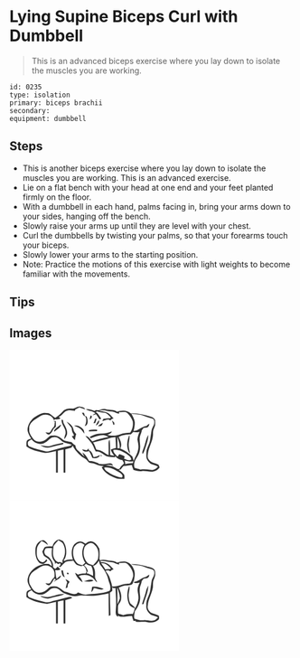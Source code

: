 # Lying Supine Biceps Curl with Dumbbell
> This is an advanced biceps exercise where you lay down to isolate the muscles you are working.

``` 
id: 0235 
type: isolation 
primary: biceps brachii 
secondary:  
equipment: dumbbell 
``` 

## Steps

 - This is another biceps exercise where you lay down to isolate the muscles you are working. This is an advanced exercise.
 - Lie on a flat bench with your head at one end and your feet planted firmly on the floor.
 - With a dumbbell in each hand, palms facing in, bring your arms down to your sides, hanging off the bench.
 - Slowly raise your arms up until they are level with your chest.
 - Curl the dumbbells by twisting your palms, so that your forearms touch your biceps.
 - Slowly lower your arms to the starting position.
 - Note: Practice the motions of this exercise with light weights to become familiar with the movements.

## Tips


## Images

<svg width="300" height="200pt" viewBox="0 0 225 200" xmlns="http://www.w3.org/2000/svg"><g fill="#FFF"><path d="M0 0h225v200H0V0m84.06 78.19c-4.61-.39-9.88-.1-13.2 3.56-3.01 3.29-6.36 6.22-10.1 8.65-3.1-1.82-5.52-4.64-8.75-6.25-3.29-.33-6.83-.83-9.95.6-3.43 1.49-6.66 3.4-9.78 5.44-4.62 3.97-8.08 9.69-8.38 15.88.33 4.41 2.81 8.23 5.01 11.93-2.24.63-5.1 1.06-6.11 3.53-.54 2.16-.32 4.43-.28 6.64 6.52 4.78 14.6 6.78 22.42 8.25 5.69 1.39 11.22-.97 16.76-1.92.2 9.56.01 19.13.1 28.7.6-.01 1.79-.02 2.39-.03.03-9.69 0-19.38.02-29.07 2.5-.64 5.01-1.2 7.55-1.67.07 10.26-.01 20.51.05 30.76h2.38c.05-10.35 0-20.69.03-31.04 2.62-.86 5.24-1.72 7.94-2.3.62-.88 1.25-1.74 1.91-2.59 2.51 5.97 7.39 10.28 11.96 14.66 2.96 1.71 6.2 3.13 8.05 6.2 2.09 3.2 6.37 1.85 9.4 3.42 3.65 1.75 7.57 2.79 11.64 2.73l-2.65 1.69c3.28 7.44 11.16 11.37 18.33 14.23 3.69 1.78 7.89 1.1 11.84 1.1 0-1.84.38-3.8-.41-5.53-1.96-2.61-4.74-4.44-7.2-6.53.69-.12 2.07-.37 2.76-.49 1.16-1.5 2.39-2.95 3.66-4.36 3.7-.14 7.3-1.17 10.99-1.41.63 2.27 1.34 4.52 2.25 6.69 3.64 1.1 7.45 1.85 11.26 1.39 5.47-.68 10.95 1.94 16.36.18 2.98-.63 5.41-2.58 7.06-5.09-.47-1.15-.94-2.29-1.4-3.44-4.26-2.41-10.2-2.3-12.92-6.94-2.59-3.2-1.18-7.36-.68-10.99 2.1-8.25 6.97-16.03 6.24-24.8-.21-3.36 1.79-6.22 2.66-9.33.34-2.34.33-4.74.07-7.09-.81-3.3-4.37-4.56-7.3-5.32-8.13-1.87-16.35-4.38-24.79-3.65-5.03-4.54-12.24-4.35-18.3-2.28-4.56-3.4-10.38-1.86-15.49-3.49-2.98-.86-5.98.28-8.66 1.53-1.42-.06-2.84-.15-4.26-.24-.52.37-1.04.75-1.56 1.12-3.6-1.67-7.54-2.73-11.53-2.51 3.64 3.1 9.18 2.02 12.61 5.67-1.27.77-2.54 1.52-3.79 2.3 1.62.02 3.13-.54 4.59-1.18 1.64 2.07 3.2 4.23 4.47 6.56l1.28.4c.24-.38.72-1.14.95-1.52-2.25-2.79-3.66-6.59-7.03-8.21.59-.34 1.19-.67 1.8-1 3.48 1.17 7.11 1.59 10.74 1.97 3.12 1.31 5.34 4 7.62 6.38-.59.38-1.19.74-1.79 1.1-2.73-.77-5.48.26-8.21.53-.37.76-1.11 2.29-1.49 3.06 3.6-.59 7.52-3.81 10.8-.8.88-1.61 2.49-2.38 4.23-2.8-2.35-2.43-4.44-5.17-7.24-7.11-3.53-2.29-7.91-2.2-11.89-3.13 5.7-2.04 11.24.95 16.94 1.04 3.4.28 6.2 2.74 9.68 2.84l-.32-2.04c3.76.45 8.31-1.73 11.34 1.39 2.97 3.11 5.69 6.66 6.97 10.83.78 5.31-.41 10.8-3.58 15.16-4.47.19-8.99.48-13.2 2.16-5.46 2.14-11.56 2.34-17.15.61 2.52-.85 5.19-1.83 6.25-4.55-4.47 1.76-9.2 2.86-14.03 2.79-5.56-.16-10.93 1.97-15.62 4.8.56.46 1.13.92 1.7 1.37 5.23-2.19 10.75-4.08 16.48-4.15 2.56.15 4.81 1.64 7.19 2.44-7.33 1.53-14.82 2.9-21.64 6.13-2.97-2.57-4.83-6.97-9.23-7.28 3.58 4.44 8.11 8.31 10.41 13.67.92 2.36 1.91 4.7 3.24 6.88 5.61-.7 9.59 3.68 14.06 6.18 3.8 1.29 7.89 1.07 11.84 1.41.01-.43.02-1.29.03-1.72.35.51 1.04 1.54 1.39 2.05 2.43 1.77 4.96 3.53 8.09 3.57.74 1.47 1.93 2.82 2.04 4.52-1.9 2.38-4.76 4.01-5.85 6.99-.91.1-1.83.19-2.74.27-2.21-1.29-4.43-2.55-6.75-3.63-2.99-.54-5.99-.96-8.99-1.41 3.26-.61 6.58-.62 9.73.54-.68-3.66-4.43-3.39-7.19-2.69-3.86 1.02-7.87.76-11.81.49l.07-.79c-4.12-1.6-8.29-3.17-12.77-3.15-2.17-4.35-4.72-8.77-8.95-11.42.84 1.97 1.86 3.87 2.86 5.76-3.18-2.72-5.92-5.9-9.1-8.63-2.06-1.6-2.55-4.24-3.08-6.64-1.89-.91-3.48-2.27-4.71-3.96-4.39-1.33-9.59-.87-13.02-4.41-3.35-3.16-7.9-5.22-12.58-4.43-4.18-.51-6.19 3.74-9.33 5.6-4.56 3.31-11.68 3.87-15.68-.6-2.99-4.07-6.67-8.47-5.82-13.89-.69-8.62 8.23-12.59 14.22-16.64 6.03-4.36 16.23-2.35 18.61 5.18.44-.47.88-.93 1.33-1.4 2.48.41 5.07.45 7.24-1.03-.59-.51-1.78-1.51-2.38-2.01 5-1.86 7.11-8.1 12.64-8.76 3.02-.58 6.03.35 9.01.71.11-.44.34-1.32.45-1.76 1.85-.9 3.62-1.99 5.52-2.79 2.61.67 5.08 1.76 7.64 2.56-1-2.76-4.07-2.95-6.51-3.49-3.64-.92-6.58 2.2-9.98 2.59m12.1 5.43c.73 1.2 1.47 2.38 2.23 3.55 1.07.82 2.93 1.22 2.99 2.88 1.25 3.85.22 7.78-1.33 11.37 5.43-1.71 3.85-8.56 2.49-12.67l-2.38-.97c-.42-1.37-.84-2.74-1.29-4.09-.9-.02-1.81-.04-2.71-.07m11.36 3.68c-.37 1.79-.72 3.59-1.11 5.38.82-.71 1.66-1.41 2.52-2.08l.44-2.78-1.85-.52m6.41 4.15c-.78 2.08-1.6 4.14-2.43 6.2.82-.19 1.64-.37 2.47-.54.58-1.88 1.18-3.76 1.76-5.64-.45 0-1.35-.01-1.8-.02m-44.75 1.42c-.7 6.72 6.09 11.36 5.33 18.08-.71 2.55-1.79 5.04-1.84 7.73 1.84-1.86 3.21-4.16 3.82-6.71.71-5.26-2.13-9.93-4.47-14.37-.97-1.44-.17-5.69-2.84-4.73m45.54 7.71c2.7-1.45 5.03-3.95 4.24-7.28-2.02 2.02-3.2 4.66-4.24 7.28m21.29-6.74c.71 1.98 1.45 3.94 2.03 5.96.3-.11.91-.34 1.22-.45-.01-.82-.03-1.64-.04-2.46a310.84 310.84 0 0 0-3.21-3.05m-77.84 1.17l2.26.5c-.84 2.46.04 5.84-2.28 7.6-2.34 1.86-2.71 5.3-5.25 6.9-1.71.07-3.41-.16-5.11-.29 1.44 1.44 3.14 3.5 5.43 2.57 2.65-1.73 3.94-4.75 5.32-7.46 1.07-.89 2.23-1.71 3.09-2.83-.01-2.48-.18-4.95-.21-7.43-1.09.15-2.17.29-3.25.44m17.58.38c2.27 2.8 4.59 5.57 6.78 8.44.31 2.12.38 4.36 1.41 6.3.48 1.4 2.17 2.62 1.19 4.24-.57.09-1.72.26-2.3.35.76 1.18 1.51 2.38 2.25 3.58.67.49 1.34.98 2.02 1.47 0-2.67.66-5.24 1.52-7.74-1.38-1.92-3.46-3.48-3.58-6.06-.88-4.95-4.98-8.48-9.29-10.58m41.68 6.06c1.49-.12 3.01-.07 4.47-.42 1.2-1.07 1.58-2.71 2.24-4.12-2.5 1.07-4.75 2.66-6.71 4.54m-57.4 4.63c-.82.73-.97 1.59-.43 2.59 3.3-2.7 8-4.93 9.02-9.42-3.15 1.88-6.11 4.12-8.59 6.83m25.67-5.16c2.64 1.07 5.47 1.83 7.8 3.54 2.51 1.79 3.93 4.61 5.92 6.89-.15-2.09-.31-4.38-1.73-6.05-3.1-3.12-7.44-6.11-11.99-4.38m19.82 5.85l-.08 1.62c3.57-.17 7.13-.3 10.7-.31.12-.44.37-1.31.49-1.74-3.7-.66-7.46-.37-11.11.43m-9.1 25.33c1.87 3.4 6.03 3.83 9.29 2.3 1.72 2.93 3.21 5.99 4.38 9.19 3.55.7 7.55.56 9.74-2.8.07-.3.23-.88.31-1.18-2.63 1.41-5.41 2.58-8.41 2.88-1.36-3.47-2.3-7.87-6.33-9.19l-.28-2.28c-.93.82-1.86 1.64-2.78 2.47-1.92-.66-3.91-1.13-5.92-1.39m24.64 8.06c.1.33.3 1 .4 1.34l.81-.39.06-.95-.74-.5-.53.5z"/><path d="M161.84 84.89c5.4.81 11.05.41 16.16 2.61 3.75 1.52 7.6 2.7 11.45 3.89 2.96.66 3.22 4.2 2.82 6.66-.88 2.73-2.55 5.15-3.37 7.89-.94 4.68-1.38 9.43-2.19 14.12-.94 5.83-4.98 10.82-4.92 16.86.01 2.87-.53 5.95.85 8.6 1.13 2.26 2.88 4.19 4.8 5.81 3.16 1.46 6.69 2.03 9.8 3.67-2.44 3.04-6.12 5.01-10.1 4.47-4.41-.85-8.88-.9-13.33-.53-2.46-.98-5.11-1.34-7.61-2.2-1.64-4.3-.04-9.36 2.49-13.06 2.45-3.47 4.19-7.47 4.65-11.72.91-4.66-.73-9.3-.45-13.98-.01-3.87 2.38-7.19 2.77-11 .83-1.09 1.62-2.22 2.58-3.2 1.92-.7 4.43.07 5.88-1.65 1.3-.98 1.27-2.68 1.52-4.13-1.36 1-2.63 2.1-3.88 3.23-6.32.48-10.5 6.56-16.97 6.52 1.08-3.78 1.8-7.72 1.6-11.67-.35-4.12-2.63-7.65-4.55-11.19M178 130.91c-.65 2.41-2.45 5.04-1.05 7.5 2.08-3.08 2.94-6.75 4.16-10.22 1.52-4.92 3.38-9.9 3.18-15.14-3.32 5.48-3.81 12.03-6.29 17.86z"/><path d="M164.28 109.21c2.81.52 5.67.44 8.44-.3-1.53 3.17-2.4 6.6-2.9 10.07.99 4.62 2.17 9.46.89 14.15-.93 5.15-4.12 9.45-5.69 14.37-.62-1.89-1.24-3.77-1.81-5.67-4.55-4.7-10.09-8.15-16.07-10.74 2.92-5.11.24-10.72-2.14-15.41 4.97-2.76 10.62-3.21 16.19-3.35l3.09-3.12m-4.2 28.78c-.58-4.94-2.4-9.85-1.56-14.87.62-3.3 1.31-6.69.62-10.04-3.19 7.72-4.62 17.93.94 24.91zM47.89 122.86c3.95-1.93 6.25-6.77 11.06-6.78 4.09-.8 7.33 2.36 10.19 4.77 3.76 3.36 9.1 3.11 13.49 5.17-.62.52-1.23 1.04-1.85 1.56-9.82 1.75-19.35 4.87-29.02 7.29-1.55.49-3.13.08-4.65-.28-6.71-1.82-13.57-3.18-19.99-5.92-2.7-.86-3.19-4.28-2.41-6.65 1.25-1.42 3.05-2.15 4.63-3.14 4.02 5.57 12.72 8.3 18.55 3.98m7.06 4.57c-4.71 1.53-9.56 0-14.23-.89 4.04 2.89 9.53 4.53 14.32 2.6 5.45-1.4 10.96-2.62 16.45-3.9-.02-.41-.07-1.24-.09-1.66-5.55.98-11.06 2.21-16.45 3.85zM111.02 122.96c8-2.4 16.4-3.49 24.22-6.42 1.82-.21 3.65-.41 5.47-.64.27 4.79.61 9.58.74 14.37-2.41.57-4.79 1.28-7.04 2.33 1.1 2.95 2.65 5.71 4.74 8.07-1.81-.31-3.62-.61-5.43-.94-.27-6.83.17-13.72-.79-20.51-1 1.4-1.44 3.06-1.34 4.76-.02 5.33.2 10.66.01 15.99-3.81-1.54-6.64-4.78-10.58-6.05-1.84-.7-3.8-.95-5.69-1.47-1.29-3.23-2.22-6.64-4.31-9.49zM143.12 115.47c2.01 4.86 3.41 9.92 3.42 15.23l-3.16-.03c-.09-5.07-.09-10.14-.26-15.2z"/><path d="M137.88 133.03c6.4-1.18 12.52 2.01 17.75 5.32 2.5 1.93 5.89 3.85 6.11 7.36-2.94 2.32-6.69-.07-9.7-1.11.25-.71.76-2.12 1.02-2.83-2.16-1.58-4.7-2.44-7.23-3.21a46.27 46.27 0 0 1-2.39 3.35c-2.18-2.73-5.69-4.96-5.56-8.88zM153.09 146.95c3.72 1.2 7.63 1.53 11.52 1.22-.23.62-.68 1.85-.91 2.47-3.35-.33-6.64.42-9.86 1.23-.24-1.64-.48-3.29-.75-4.92zM125.79 156.34c7.68-1.3 14.66 3.06 20.91 6.89 1.87 1.4 5.32 4.48 2.26 6.44-5.35-.51-10.54-2.83-15.25-5.39-2.86-2.37-7.25-3.83-7.92-7.94z"/></g><g fill="#333"><path d="M84.06 78.19c3.4-.39 6.34-3.51 9.98-2.59 2.44.54 5.51.73 6.51 3.49-2.56-.8-5.03-1.89-7.64-2.56-1.9.8-3.67 1.89-5.52 2.79-.11.44-.34 1.32-.45 1.76-2.98-.36-5.99-1.29-9.01-.71-5.53.66-7.64 6.9-12.64 8.76.6.5 1.79 1.5 2.38 2.01-2.17 1.48-4.76 1.44-7.24 1.03-.45.47-.89.93-1.33 1.4-2.38-7.53-12.58-9.54-18.61-5.18-5.99 4.05-14.91 8.02-14.22 16.64-.85 5.42 2.83 9.82 5.82 13.89 4 4.47 11.12 3.91 15.68.6 3.14-1.86 5.15-6.11 9.33-5.6 4.68-.79 9.23 1.27 12.58 4.43 3.43 3.54 8.63 3.08 13.02 4.41 1.23 1.69 2.82 3.05 4.71 3.96.53 2.4 1.02 5.04 3.08 6.64 3.18 2.73 5.92 5.91 9.1 8.63-1-1.89-2.02-3.79-2.86-5.76 4.23 2.65 6.78 7.07 8.95 11.42 4.48-.02 8.65 1.55 12.77 3.15l-.07.79c3.94.27 7.95.53 11.81-.49 2.76-.7 6.51-.97 7.19 2.69-3.15-1.16-6.47-1.15-9.73-.54 3 .45 6 .87 8.99 1.41 2.32 1.08 4.54 2.34 6.75 3.63.91-.08 1.83-.17 2.74-.27 1.09-2.98 3.95-4.61 5.85-6.99-.11-1.7-1.3-3.05-2.04-4.52-3.13-.04-5.66-1.8-8.09-3.57-.35-.51-1.04-1.54-1.39-2.05-.01.43-.02 1.29-.03 1.72-3.95-.34-8.04-.12-11.84-1.41-4.47-2.5-8.45-6.88-14.06-6.18-1.33-2.18-2.32-4.52-3.24-6.88-2.3-5.36-6.83-9.23-10.41-13.67 4.4.31 6.26 4.71 9.23 7.28 6.82-3.23 14.31-4.6 21.64-6.13-2.38-.8-4.63-2.29-7.19-2.44-5.73.07-11.25 1.96-16.48 4.15-.57-.45-1.14-.91-1.7-1.37 4.69-2.83 10.06-4.96 15.62-4.8 4.83.07 9.56-1.03 14.03-2.79-1.06 2.72-3.73 3.7-6.25 4.55 5.59 1.73 11.69 1.53 17.15-.61 4.21-1.68 8.73-1.97 13.2-2.16 3.17-4.36 4.36-9.85 3.58-15.16-1.28-4.17-4-7.72-6.97-10.83-3.03-3.12-7.58-.94-11.34-1.39l.32 2.04c-3.48-.1-6.28-2.56-9.68-2.84-5.7-.09-11.24-3.08-16.94-1.04 3.98.93 8.36.84 11.89 3.13 2.8 1.94 4.89 4.68 7.24 7.11-1.74.42-3.35 1.19-4.23 2.8-3.28-3.01-7.2.21-10.8.8.38-.77 1.12-2.3 1.49-3.06 2.73-.27 5.48-1.3 8.21-.53.6-.36 1.2-.72 1.79-1.1-2.28-2.38-4.5-5.07-7.62-6.38-3.63-.38-7.26-.8-10.74-1.97-.61.33-1.21.66-1.8 1 3.37 1.62 4.78 5.42 7.03 8.21-.23.38-.71 1.14-.95 1.52l-1.28-.4c-1.27-2.33-2.83-4.49-4.47-6.56-1.46.64-2.97 1.2-4.59 1.18 1.25-.78 2.52-1.53 3.79-2.3-3.43-3.65-8.97-2.57-12.61-5.67 3.99-.22 7.93.84 11.53 2.51.52-.37 1.04-.75 1.56-1.12 1.42.09 2.84.18 4.26.24 2.68-1.25 5.68-2.39 8.66-1.53 5.11 1.63 10.93.09 15.49 3.49 6.06-2.07 13.27-2.26 18.3 2.28 8.44-.73 16.66 1.78 24.79 3.65 2.93.76 6.49 2.02 7.3 5.32.26 2.35.27 4.75-.07 7.09-.87 3.11-2.87 5.97-2.66 9.33.73 8.77-4.14 16.55-6.24 24.8-.5 3.63-1.91 7.79.68 10.99 2.72 4.64 8.66 4.53 12.92 6.94.46 1.15.93 2.29 1.4 3.44-1.65 2.51-4.08 4.46-7.06 5.09-5.41 1.76-10.89-.86-16.36-.18-3.81.46-7.62-.29-11.26-1.39-.91-2.17-1.62-4.42-2.25-6.69-3.69.24-7.29 1.27-10.99 1.41-1.27 1.41-2.5 2.86-3.66 4.36-.69.12-2.07.37-2.76.49 2.46 2.09 5.24 3.92 7.2 6.53.79 1.73.41 3.69.41 5.53-3.95 0-8.15.68-11.84-1.1-7.17-2.86-15.05-6.79-18.33-14.23l2.65-1.69c-4.07.06-7.99-.98-11.64-2.73-3.03-1.57-7.31-.22-9.4-3.42-1.85-3.07-5.09-4.49-8.05-6.2-4.57-4.38-9.45-8.69-11.96-14.66-.66.85-1.29 1.71-1.91 2.59-2.7.58-5.32 1.44-7.94 2.3-.03 10.35.02 20.69-.03 31.04h-2.38c-.06-10.25.02-20.5-.05-30.76-2.54.47-5.05 1.03-7.55 1.67-.02 9.69.01 19.38-.02 29.07-.6.01-1.79.02-2.39.03-.09-9.57.1-19.14-.1-28.7-5.54.95-11.07 3.31-16.76 1.92-7.82-1.47-15.9-3.47-22.42-8.25-.04-2.21-.26-4.48.28-6.64 1.01-2.47 3.87-2.9 6.11-3.53-2.2-3.7-4.68-7.52-5.01-11.93.3-6.19 3.76-11.91 8.38-15.88 3.12-2.04 6.35-3.95 9.78-5.44 3.12-1.43 6.66-.93 9.95-.6 3.23 1.61 5.65 4.43 8.75 6.25 3.74-2.43 7.09-5.36 10.1-8.65 3.32-3.66 8.59-3.95 13.2-3.56m77.78 6.7c1.92 3.54 4.2 7.07 4.55 11.19.2 3.95-.52 7.89-1.6 11.67 6.47.04 10.65-6.04 16.97-6.52 1.25-1.13 2.52-2.23 3.88-3.23-.25 1.45-.22 3.15-1.52 4.13-1.45 1.72-3.96.95-5.88 1.65-.96.98-1.75 2.11-2.58 3.2-.39 3.81-2.78 7.13-2.77 11-.28 4.68 1.36 9.32.45 13.98-.46 4.25-2.2 8.25-4.65 11.72-2.53 3.7-4.13 8.76-2.49 13.06 2.5.86 5.15 1.22 7.61 2.2 4.45-.37 8.92-.32 13.33.53 3.98.54 7.66-1.43 10.1-4.47-3.11-1.64-6.64-2.21-9.8-3.67-1.92-1.62-3.67-3.55-4.8-5.81-1.38-2.65-.84-5.73-.85-8.6-.06-6.04 3.98-11.03 4.92-16.86.81-4.69 1.25-9.44 2.19-14.12.82-2.74 2.49-5.16 3.37-7.89.4-2.46.14-6-2.82-6.66-3.85-1.19-7.7-2.37-11.45-3.89-5.11-2.2-10.76-1.8-16.16-2.61m2.44 24.32l-3.09 3.12c-5.57.14-11.22.59-16.19 3.35 2.38 4.69 5.06 10.3 2.14 15.41 5.98 2.59 11.52 6.04 16.07 10.74.57 1.9 1.19 3.78 1.81 5.67 1.57-4.92 4.76-9.22 5.69-14.37 1.28-4.69.1-9.53-.89-14.15.5-3.47 1.37-6.9 2.9-10.07-2.77.74-5.63.82-8.44.3M47.89 122.86c-5.83 4.32-14.53 1.59-18.55-3.98-1.58.99-3.38 1.72-4.63 3.14-.78 2.37-.29 5.79 2.41 6.65 6.42 2.74 13.28 4.1 19.99 5.92 1.52.36 3.1.77 4.65.28 9.67-2.42 19.2-5.54 29.02-7.29.62-.52 1.23-1.04 1.85-1.56-4.39-2.06-9.73-1.81-13.49-5.17-2.86-2.41-6.1-5.57-10.19-4.77-4.81.01-7.11 4.85-11.06 6.78m63.13.1c2.09 2.85 3.02 6.26 4.31 9.49 1.89.52 3.85.77 5.69 1.47 3.94 1.27 6.77 4.51 10.58 6.05.19-5.33-.03-10.66-.01-15.99-.1-1.7.34-3.36 1.34-4.76.96 6.79.52 13.68.79 20.51 1.81.33 3.62.63 5.43.94-2.09-2.36-3.64-5.12-4.74-8.07 2.25-1.05 4.63-1.76 7.04-2.33-.13-4.79-.47-9.58-.74-14.37-1.82.23-3.65.43-5.47.64-7.82 2.93-16.22 4.02-24.22 6.42m32.1-7.49c.17 5.06.17 10.13.26 15.2l3.16.03c-.01-5.31-1.41-10.37-3.42-15.23m-5.24 17.56c-.13 3.92 3.38 6.15 5.56 8.88.84-1.08 1.65-2.2 2.39-3.35 2.53.77 5.07 1.63 7.23 3.21-.26.71-.77 2.12-1.02 2.83 3.01 1.04 6.76 3.43 9.7 1.11-.22-3.51-3.61-5.43-6.11-7.36-5.23-3.31-11.35-6.5-17.75-5.32m15.21 13.92c.27 1.63.51 3.28.75 4.92 3.22-.81 6.51-1.56 9.86-1.23.23-.62.68-1.85.91-2.47-3.89.31-7.8-.02-11.52-1.22m-27.3 9.39c.67 4.11 5.06 5.57 7.92 7.94 4.71 2.56 9.9 4.88 15.25 5.39 3.06-1.96-.39-5.04-2.26-6.44-6.25-3.83-13.23-8.19-20.91-6.89z"/><path d="M96.16 83.62c.9.03 1.81.05 2.71.07.45 1.35.87 2.72 1.29 4.09l2.38.97c1.36 4.11 2.94 10.96-2.49 12.67 1.55-3.59 2.58-7.52 1.33-11.37-.06-1.66-1.92-2.06-2.99-2.88-.76-1.17-1.5-2.35-2.23-3.55zM107.52 87.3l1.85.52-.44 2.78c-.86.67-1.7 1.37-2.52 2.08.39-1.79.74-3.59 1.11-5.38zM113.93 91.45c.45.01 1.35.02 1.8.02-.58 1.88-1.18 3.76-1.76 5.64-.83.17-1.65.35-2.47.54.83-2.06 1.65-4.12 2.43-6.2zM69.18 92.87c2.67-.96 1.87 3.29 2.84 4.73 2.34 4.44 5.18 9.11 4.47 14.37-.61 2.55-1.98 4.85-3.82 6.71.05-2.69 1.13-5.18 1.84-7.73.76-6.72-6.03-11.36-5.33-18.08zM114.72 100.58c1.04-2.62 2.22-5.26 4.24-7.28.79 3.33-1.54 5.83-4.24 7.28zM136.01 93.84c1.08 1.01 2.15 2.03 3.21 3.05.01.82.03 1.64.04 2.46-.31.11-.92.34-1.22.45-.58-2.02-1.32-3.98-2.03-5.96zM58.17 95.01c1.08-.15 2.16-.29 3.25-.44.03 2.48.2 4.95.21 7.43-.86 1.12-2.02 1.94-3.09 2.83-1.38 2.71-2.67 5.73-5.32 7.46-2.29.93-3.99-1.13-5.43-2.57 1.7.13 3.4.36 5.11.29 2.54-1.6 2.91-5.04 5.25-6.9 2.32-1.76 1.44-5.14 2.28-7.6l-2.26-.5zM75.75 95.39c4.31 2.1 8.41 5.63 9.29 10.58.12 2.58 2.2 4.14 3.58 6.06-.86 2.5-1.52 5.07-1.52 7.74-.68-.49-1.35-.98-2.02-1.47-.74-1.2-1.49-2.4-2.25-3.58.58-.09 1.73-.26 2.3-.35.98-1.62-.71-2.84-1.19-4.24-1.03-1.94-1.1-4.18-1.41-6.3-2.19-2.87-4.51-5.64-6.78-8.44zM117.43 101.45c1.96-1.88 4.21-3.47 6.71-4.54-.66 1.41-1.04 3.05-2.24 4.12-1.46.35-2.98.3-4.47.42zM60.03 106.08c2.48-2.71 5.44-4.95 8.59-6.83-1.02 4.49-5.72 6.72-9.02 9.42-.54-1-.39-1.86.43-2.59zM85.7 100.92c4.55-1.73 8.89 1.26 11.99 4.38 1.42 1.67 1.58 3.96 1.73 6.05-1.99-2.28-3.41-5.1-5.92-6.89-2.33-1.71-5.16-2.47-7.8-3.54zM105.52 106.77c3.65-.8 7.41-1.09 11.11-.43-.12.43-.37 1.3-.49 1.74-3.57.01-7.13.14-10.7.31l.08-1.62zM178 130.91c2.48-5.83 2.97-12.38 6.29-17.86.2 5.24-1.66 10.22-3.18 15.14-1.22 3.47-2.08 7.14-4.16 10.22-1.4-2.46.4-5.09 1.05-7.5zM160.08 137.99c-5.56-6.98-4.13-17.19-.94-24.91.69 3.35 0 6.74-.62 10.04-.84 5.02.98 9.93 1.56 14.87zM54.95 127.43c5.39-1.64 10.9-2.87 16.45-3.85.02.42.07 1.25.09 1.66-5.49 1.28-11 2.5-16.45 3.9-4.79 1.93-10.28.29-14.32-2.6 4.67.89 9.52 2.42 14.23.89zM96.42 132.1c2.01.26 4 .73 5.92 1.39.92-.83 1.85-1.65 2.78-2.47l.28 2.28c4.03 1.32 4.97 5.72 6.33 9.19 3-.3 5.78-1.47 8.41-2.88-.08.3-.24.88-.31 1.18-2.19 3.36-6.19 3.5-9.74 2.8-1.17-3.2-2.66-6.26-4.38-9.19-3.26 1.53-7.42 1.1-9.29-2.3zM121.06 140.16l.53-.5.74.5-.06.95-.81.39c-.1-.34-.3-1.01-.4-1.34z"/></g></svg>
<svg width="300" height="200pt" viewBox="0 0 225 200" xmlns="http://www.w3.org/2000/svg"><g fill="#FFF"><path d="M0 0h225v200H0V0m57.19 60.82c-3.51-.02-7.11-.17-10.49.97-1.32 1.88-2.14 4.05-3.16 6.1.76 1.78 1.25 3.69 2.26 5.34 2.66 2.01 5.9 3.38 7.81 6.26 1.89 2.07 2.15 4.94 2.68 7.56-1.42-1.01-2.74-2.15-4.26-3-2.47-.22-4.95-.02-7.42.06 2.14-.96 3.94-2.44 5.51-4.15L49 77.8c-1.16 1.42-2.14 3.22-4.02 3.77-2.54.7-5.05-1.02-6.33-3.13-3-4.14-2.57-9.57-2.2-14.38.38-4.15 3.39-7.26 5.93-10.27 3.42.71 5.85 3.21 8.61 5.12-.71-3-3.25-4.81-5.74-6.33-6.38.29-10.59 6.31-10.84 12.29-.27 5.74.38 12.1 4.3 16.62 1.53 2.09 4.33 2.2 6.6 2.94-9.63 1.7-18.75 8.6-20.99 18.45-1.47 5.53 1.91 10.65 4.68 15.12-2.23.69-5.16.99-6.17 3.49-.55 2.17-.33 4.44-.3 6.66 7.95 5.7 17.89 7.7 27.42 8.9 3.93-.86 7.82-1.9 11.78-2.65.16 9.6-.01 19.2.08 28.8l2.37-.04c.04-9.69.01-19.37.02-29.06 2.5-.67 5.03-1.21 7.57-1.71.06 10.27-.02 20.53.04 30.8h2.38c.04-10.35.01-20.7.01-31.05 2.83-.97 5.72-1.72 8.57-2.61.62-2.18-2.24-1.62-3.57-1.71-6.56 1.28-12.93 3.41-19.45 4.89-4.22.87-8.47 3.43-12.83 1.85-6.66-1.79-13.47-3.17-19.83-5.89-2.61-.85-3.22-4.17-2.43-6.5 1.08-1.63 3.1-2.22 4.66-3.28 3.29 4.49 9.09 6.71 14.53 5.84 3.97-1.24 7.22-4.06 10.2-6.86 1.83-1.86 4.68-1.91 7.11-1.88 4.9.67 7.43 5.61 11.95 7.11 4.55 1.51 8.97 3.75 13.86 3.92 3.03-.13 5.94-1.35 9-1.24 6.03.25 12.08 1.06 18.11.36 5.91-.62 11.77-1.67 17.57-2.93.02 9.95.01 19.91.23 29.86.55-.26 1.66-.77 2.22-1.02-.38-9.94-.49-19.9-.8-29.85 1.08-.75 2.14-1.55 3.16-2.39.72-6.39-1.75-12.41-3.73-18.34-1.32-2.98-3.35-5.57-5.22-8.22 2.31-.98 4.55-.86 6.54.71.68-1.36 1.9-2.11 3.32-2.54l.82-.36c-2.04-2.04-3.9-4.27-6.1-6.14-3.05-2.6-7.21-3.2-11.07-3.43-.04-.29-.13-.86-.17-1.15 4.84-.85 9.38 1.36 14.16 1.5 3.86-.09 6.9 2.85 10.76 2.94-.12-.52-.34-1.54-.45-2.05 3.8.49 8.4-1.72 11.46 1.43 4.18 4.3 7.87 9.78 7.53 16.06-.91 3-1.6 6.17-3.44 8.79-.93 1.78-3.22 1.14-4.84 1.46-6.81-.02-12.79 4.49-19.71 3.43.08 2.77 2.4 2.33 4.41 2.17.51 9.95 1.52 19.97.39 29.9-.23 3.05-.37 7.12 3.27 8.21-.02-.43-.05-1.29-.07-1.72.42.31 1.25.93 1.66 1.24 5.52 1.37 11.18-.81 16.79-.52.41 2.27 1.11 4.48 1.97 6.63l2.97-.28-.33 1.09c5.22 1.05 10.54-.24 15.76.76 4.87.96 10.47.5 14.37-2.86 1.79-1.41 1.22-3.77.84-5.67-3.18-1.49-6.55-2.49-9.83-3.72-3.31-2-5.88-6.04-4.83-10 .74-8.37 5.46-15.73 6.81-23.96.28-3.45-.41-7.08 1.14-10.32 2.01-4 2.87-9.19.76-13.28-3.08-3.41-8.05-3.38-12.13-4.76-6.16-1.47-12.51-2.77-18.87-2.28 3.17.81 6.44 1.01 9.7 1.29 5.58.46 10.48 3.51 15.88 4.72 2.25.63 5.41 1.48 5.36 4.4.76 4.17-2.55 7.42-3.48 11.24-.78 4.23-1.31 8.5-1.91 12.76-.94 6.92-5.9 12.85-5.21 20.06-.81 5.11 2.24 10.03 6.42 12.7 3.04 1.06 6.2 1.83 9.1 3.29-1.62 1.44-3.01 3.43-5.23 3.93-4.65 1.67-9.37-.81-14.1-.13-4.07.46-8-.93-11.83-2.08-1.33-3.09.13-6.54.3-9.76 4.49-5.55 7.68-12.48 7.14-19.76-.44-4.26-1.22-8.67-.12-12.89.91-2.4 1.89-4.78 2.17-7.36.84-1.09 1.65-2.21 2.61-3.19 2.17-.74 5.06.11 6.43-2.22 1-.8.9-2.09.84-3.23-1.78 1.05-3.18 2.84-5.29 3.25-4.65.91-7.99 4.77-12.6 5.8-.79.14-3.79.8-1.63 1.77 2.28.83 4.67.16 6.95-.33-1.56 3.19-2.84 6.61-2.83 10.22.37 3.68 1.47 7.32 1.19 11.06-.46 4.45-2.16 8.66-4.16 12.63-1.77-2.51-4.29-4.27-6.56-6.26-1.61-2.52-1.8-5.65-2.19-8.54-.74-4.96 2.05-9.8.72-14.75-3.45 8.01-3.55 17.55.27 25.45 1.59 2.01 3.93 3.27 6.39 3.89-.33.52-.99 1.57-1.33 2.09l2.18-2.44c-.43 2.95-1.54 5.71-2.77 8.4-4.34-.3-8.66.29-12.81 1.57-2.09-.91-4.41-1.28-6.5-2.09-.74-2.92-.37-6.07-.41-9.08.04-3.81 4.05-6.21 4.15-10.03.96-5.42-.83-10.61-3.19-15.4 3.22-1.27 6.46-2.78 10-2.77 3.24-.29 7.84.09 9.06-3.75.02-.72.05-2.17.06-2.89l.71 2.23c.95-5.16 2.43-10.64.72-15.81-1.41-4.12-3.77-8.32-7.91-10.21-4.59-2.46-9.99-1.27-14.75-.03-3.24-2.02-7.02-2.62-10.78-2.54-3.9-.76-7.88-1.83-11.79-.38-.25-.49-.75-1.48-1-1.97.53-4.53.42-9.11-.03-13.65-2.46-3.95-5.25-8.75-10.3-9.49-3.06-.84-5.76 1.23-8.06 2.92-2.16-1.35-4.34-3.09-7.02-3.05-2.96.26-5.75 1.71-7.84 3.8-4.39 5.89-4.12 13.8-1.9 20.48-3.84-.51-7.98-.38-11.37 1.74l-.99-.84c2.26-2.23 3-5.39 3.46-8.41.53-6.05-.58-12.39-4.4-17.27-1.7-.61-3.37-1.26-5.03-1.97-4.57.96-7.67 4.75-8.7 9.17m127.11 52.15c-1.31 2.53-2.55 5.11-3.14 7.92-1.35 5.66-3.7 11.02-5.17 16.65.49-.03 1.48-.07 1.97-.09 2.36-8.07 6.32-15.92 6.34-24.48M53.49 127.78c-4.3 1-8.6-.54-12.83-1.23 2.98 2.23 6.7 3.26 10.36 3.53 3.66-.65 7.16-2.02 10.85-2.58 3.58-1.08 7.54-1.26 10.69-3.46-6.56-.26-12.77 2.31-19.07 3.74z"/><path d="M58.47 60.41c1.84-2.81 4.01-5.37 6.42-7.7 2.35 1.34 5.18 2.34 6.44 4.94 3.55 6.71 3.16 15.36-.98 21.72-.04 1.2-.06 2.41-.06 3.62-1.71-1.31-3.64-1.73-5.79-1.25-4.42-2.09-6.63-7.07-6.77-11.75-.07-3.22.51-6.39.74-9.58zM92.49 56.47c2.63-1.14 4.94 1.01 7.03 2.27-4.43 7.29-3.55 16.88 1.08 23.82a196.07 196.07 0 0 0-3.8 3.23c-2.72-.88-5.92-1.29-7.78-3.72-4.75-5.52-5.62-13.46-3.42-20.24 1.91-2.22 3.84-4.75 6.89-5.36z"/><path d="M99.21 63.57c.56-3.49 3.9-5.49 6.82-6.89 3.43-1.66 6.64 1.26 8.63 3.78 3.94 4.79 4.03 11.46 2.81 17.25-1.5 3.19-4.09 5.63-6.45 8.18-2.8-.95-6.12-1.35-8.03-3.86-4.18-5.02-5.67-12.2-3.78-18.46z"/><path d="M46.57 69.82c-.95-2.29.29-4.56 1.6-6.41 2.79-.46 5.64-.3 8.46-.3-.78 5.98-1.28 12.63 3.11 17.45.19.47.58 1.42.78 1.9l-.04 1.94c.46-.67.92-1.33 1.39-1.99.76.46 2.28 1.37 3.05 1.83.59-.36 1.78-1.08 2.38-1.44.97 2.1.51 3.76-1.94 4.43.66.4 1.33.79 2 1.17 2.43-2.29 4.55-4.92 7.18-6.99 3.18-1.5 6.82-1.22 10.23-1.79 1.41 2 2.73 4.15 4.7 5.66 1.83.75 3.81 1.12 5.71 1.7.69-.19 2.09-.58 2.78-.77 3 1.91 3.97 5.17 4.42 8.51-.42.66-.85 1.31-1.29 1.96-3.44-.07-7 0-10.12 1.63-1.29-.82-2.58-1.63-3.88-2.42 1.73 5.28 5.34 9.58 10.02 12.53-.97-3.12-2.4-6.19-5.2-8.06 5.62-2.71 12.43-2.42 17.5 1.37 3.04 1.45 4.1 4.99 7.02 6.6-.95-2.76-3.17-5.2-2.82-8.28.24-4.6.08-9.37-2.6-13.32 3.65-1.11 6.09-4.02 7.79-7.28.55 2.21.59 4.72 2.2 6.5 4.44 5.51 8.63 11.54 10.13 18.58.74 3.86 3.1 7.42 2.78 11.46-.04 1.46-.18 3.31-1.66 4.07-9.94 4-20.86 3.31-31.29 4.77-3.53-.16-6.8-1.8-10.08-2.97l-1.8 1.68c-5.59 1.88-10.51-2.08-15.9-2.8-3.29-1.51-5.54-4.72-9-5.97-2.55-1.26-5.48-.82-8.22-.8-2.21-.22-3.54 1.79-5.05 3.01-3.58 3.55-8.82 6.27-13.95 4.84-5.36-1.19-7.57-6.82-10.13-11.04-1.1-4.11-1.37-9.2 1.34-12.79 2.13-3.53 5.97-5.38 9.23-7.68 3.19-2.07 6.58-4.58 10.6-4.3 5.98-.26 11.93 4.79 11.8 11-.14 1.89.73 4.42-1.19 5.68-2.45 1.78-3.07 4.89-5.02 7.05-1.86.72-3.95 0-5.89 0 1.53 1.59 3.65 3.59 6.01 2.24 2.73-2.22 3.82-5.67 5.76-8.47.71.42 1.42.86 2.13 1.31a52.941 52.941 0 0 0-3.31 3.39c3.47-2.8 9.48-3.99 10.21-9-2.11 1.34-4.05 2.93-5.89 4.63-1.38-3.71-1.27-7.73-1.83-11.59 2.35.25 4.75.18 6.86-1.02-1.19-1.24-2.37-2.51-3.62-3.69-.95 1.06-1.96 2.06-3.03 2.99-1.23-.46-2.19-1.35-3.14-2.22.74-4.95-2.15-9.43-5.32-12.93-1.92-1.92-5.42-2.55-5.96-5.56m22.16 23.03c.82 3.2.79 7.77 4.66 8.91-1.1-2.96-2.01-5.99-2.44-9.13-.74.02-1.49.09-2.22.22m7.66 3.07c-.79 1.15 1.11 2.57 2.07 1.67.74-1.13-1.12-2.61-2.07-1.67m-2.1 8.34c.73 1.38 1.53 2.74 2.37 4.07-.94 2.62-1.52 5.34-2.06 8.05.61-.26 1.83-.78 2.43-1.04.17-1.36.34-2.72.53-4.07.78-1.12 1.61-2.2 2.29-3.38-1.54-1.64-3.55-2.71-5.56-3.63m24.51 2.81c4.28.15 8.84 1.58 12.74-.89-4.04-2.68-8.57-.08-12.74.89m9.83 14.41c1.73-1.37 2.97-3.16 3.27-5.39 4.49.07 8.94 3.8 13.28 1.06-5.04-1.45-10.12-3.61-15.49-2.61-.29 2.32-.68 4.63-1.06 6.94zM121.72 83.07c5.55-.71 9.72 3.12 13.01 7.03-.62.38-1.24.74-1.87 1.08-1.86-.55-3.76-.17-5.62.15-1.53-2.95-3.59-5.57-5.52-8.26z"/><path d="M99.08 86.07c.62-.54 1.86-1.62 2.48-2.17 1.97 1.62 4.43 2.24 6.85 2.82 2.37 4.02 2.73 8.66 2.57 13.23-2.48-1.44-5.1-2.64-7.89-3.39l-.35 1.37c.06-1.3.14-2.59.23-3.88l1.15.91c-.27-3.69-2.13-6.7-5.04-8.89zM143.04 115.3c1.97 4.63 3.33 9.44 3.6 14.49-.93 2.68-2.18 5.24-3.31 7.84.08-7.44.02-14.89-.29-22.33z"/></g><g fill="#333"><path d="M57.19 60.82c1.03-4.42 4.13-8.21 8.7-9.17 1.66.71 3.33 1.36 5.03 1.97 3.82 4.88 4.93 11.22 4.4 17.27-.46 3.02-1.2 6.18-3.46 8.41l.99.84c3.39-2.12 7.53-2.25 11.37-1.74-2.22-6.68-2.49-14.59 1.9-20.48 2.09-2.09 4.88-3.54 7.84-3.8 2.68-.04 4.86 1.7 7.02 3.05 2.3-1.69 5-3.76 8.06-2.92 5.05.74 7.84 5.54 10.3 9.49.45 4.54.56 9.12.03 13.65.25.49.75 1.48 1 1.97 3.91-1.45 7.89-.38 11.79.38 3.76-.08 7.54.52 10.78 2.54 4.76-1.24 10.16-2.43 14.75.03 4.14 1.89 6.5 6.09 7.91 10.21 1.71 5.17.23 10.65-.72 15.81l-.71-2.23c-.01.72-.04 2.17-.06 2.89-1.22 3.84-5.82 3.46-9.06 3.75-3.54-.01-6.78 1.5-10 2.77 2.36 4.79 4.15 9.98 3.19 15.4-.1 3.82-4.11 6.22-4.15 10.03.04 3.01-.33 6.16.41 9.08 2.09.81 4.41 1.18 6.5 2.09 4.15-1.28 8.47-1.87 12.81-1.57 1.23-2.69 2.34-5.45 2.77-8.4l-2.18 2.44c.34-.52 1-1.57 1.33-2.09-2.46-.62-4.8-1.88-6.39-3.89-3.82-7.9-3.72-17.44-.27-25.45 1.33 4.95-1.46 9.79-.72 14.75.39 2.89.58 6.02 2.19 8.54 2.27 1.99 4.79 3.75 6.56 6.26 2-3.97 3.7-8.18 4.16-12.63.28-3.74-.82-7.38-1.19-11.06-.01-3.61 1.27-7.03 2.83-10.22-2.28.49-4.67 1.16-6.95.33-2.16-.97.84-1.63 1.63-1.77 4.61-1.03 7.95-4.89 12.6-5.8 2.11-.41 3.51-2.2 5.29-3.25.06 1.14.16 2.43-.84 3.23-1.37 2.33-4.26 1.48-6.43 2.22-.96.98-1.77 2.1-2.61 3.19-.28 2.58-1.26 4.96-2.17 7.36-1.1 4.22-.32 8.63.12 12.89.54 7.28-2.65 14.21-7.14 19.76-.17 3.22-1.63 6.67-.3 9.76 3.83 1.15 7.76 2.54 11.83 2.08 4.73-.68 9.45 1.8 14.1.13 2.22-.5 3.61-2.49 5.23-3.93-2.9-1.46-6.06-2.23-9.1-3.29-4.18-2.67-7.23-7.59-6.42-12.7-.69-7.21 4.27-13.14 5.21-20.06.6-4.26 1.13-8.53 1.91-12.76.93-3.82 4.24-7.07 3.48-11.24.05-2.92-3.11-3.77-5.36-4.4-5.4-1.21-10.3-4.26-15.88-4.72-3.26-.28-6.53-.48-9.7-1.29 6.36-.49 12.71.81 18.87 2.28 4.08 1.38 9.05 1.35 12.13 4.76 2.11 4.09 1.25 9.28-.76 13.28-1.55 3.24-.86 6.87-1.14 10.32-1.35 8.23-6.07 15.59-6.81 23.96-1.05 3.96 1.52 8 4.83 10 3.28 1.23 6.65 2.23 9.83 3.72.38 1.9.95 4.26-.84 5.67-3.9 3.36-9.5 3.82-14.37 2.86-5.22-1-10.54.29-15.76-.76l.33-1.09-2.97.28c-.86-2.15-1.56-4.36-1.97-6.63-5.61-.29-11.27 1.89-16.79.52-.41-.31-1.24-.93-1.66-1.24.02.43.05 1.29.07 1.72-3.64-1.09-3.5-5.16-3.27-8.21 1.13-9.93.12-19.95-.39-29.9-2.01.16-4.33.6-4.41-2.17 6.92 1.06 12.9-3.45 19.71-3.43 1.62-.32 3.91.32 4.84-1.46 1.84-2.62 2.53-5.79 3.44-8.79.34-6.28-3.35-11.76-7.53-16.06-3.06-3.15-7.66-.94-11.46-1.43.11.51.33 1.53.45 2.05-3.86-.09-6.9-3.03-10.76-2.94-4.78-.14-9.32-2.35-14.16-1.5.04.29.13.86.17 1.15 3.86.23 8.02.83 11.07 3.43 2.2 1.87 4.06 4.1 6.1 6.14l-.82.36c-1.42.43-2.64 1.18-3.32 2.54-1.99-1.57-4.23-1.69-6.54-.71 1.87 2.65 3.9 5.24 5.22 8.22 1.98 5.93 4.45 11.95 3.73 18.34-1.02.84-2.08 1.64-3.16 2.39.31 9.95.42 19.91.8 29.85-.56.25-1.67.76-2.22 1.02-.22-9.95-.21-19.91-.23-29.86-5.8 1.26-11.66 2.31-17.57 2.93-6.03.7-12.08-.11-18.11-.36-3.06-.11-5.97 1.11-9 1.24-4.89-.17-9.31-2.41-13.86-3.92-4.52-1.5-7.05-6.44-11.95-7.11-2.43-.03-5.28.02-7.11 1.88-2.98 2.8-6.23 5.62-10.2 6.86-5.44.87-11.24-1.35-14.53-5.84-1.56 1.06-3.58 1.65-4.66 3.28-.79 2.33-.18 5.65 2.43 6.5 6.36 2.72 13.17 4.1 19.83 5.89 4.36 1.58 8.61-.98 12.83-1.85 6.52-1.48 12.89-3.61 19.45-4.89 1.33.09 4.19-.47 3.57 1.71-2.85.89-5.74 1.64-8.57 2.61 0 10.35.03 20.7-.01 31.05h-2.38c-.06-10.27.02-20.53-.04-30.8-2.54.5-5.07 1.04-7.57 1.71-.01 9.69.02 19.37-.02 29.06l-2.37.04c-.09-9.6.08-19.2-.08-28.8-3.96.75-7.85 1.79-11.78 2.65-9.53-1.2-19.47-3.2-27.42-8.9-.03-2.22-.25-4.49.3-6.66 1.01-2.5 3.94-2.8 6.17-3.49-2.77-4.47-6.15-9.59-4.68-15.12 2.24-9.85 11.36-16.75 20.99-18.45-2.27-.74-5.07-.85-6.6-2.94-3.92-4.52-4.57-10.88-4.3-16.62.25-5.98 4.46-12 10.84-12.29 2.49 1.52 5.03 3.33 5.74 6.33-2.76-1.91-5.19-4.41-8.61-5.12-2.54 3.01-5.55 6.12-5.93 10.27-.37 4.81-.8 10.24 2.2 14.38 1.28 2.11 3.79 3.83 6.33 3.13 1.88-.55 2.86-2.35 4.02-3.77l1.12 2.16c-1.57 1.71-3.37 3.19-5.51 4.15 2.47-.08 4.95-.28 7.42-.06 1.52.85 2.84 1.99 4.26 3-.53-2.62-.79-5.49-2.68-7.56-1.91-2.88-5.15-4.25-7.81-6.26-1.01-1.65-1.5-3.56-2.26-5.34 1.02-2.05 1.84-4.22 3.16-6.1 3.38-1.14 6.98-.99 10.49-.97m1.28-.41c-.23 3.19-.81 6.36-.74 9.58.14 4.68 2.35 9.66 6.77 11.75 2.15-.48 4.08-.06 5.79 1.25 0-1.21.02-2.42.06-3.62 4.14-6.36 4.53-15.01.98-21.72-1.26-2.6-4.09-3.6-6.44-4.94-2.41 2.33-4.58 4.89-6.42 7.7m34.02-3.94c-3.05.61-4.98 3.14-6.89 5.36-2.2 6.78-1.33 14.72 3.42 20.24 1.86 2.43 5.06 2.84 7.78 3.72 1.25-1.09 2.52-2.17 3.8-3.23-4.63-6.94-5.51-16.53-1.08-23.82-2.09-1.26-4.4-3.41-7.03-2.27m6.72 7.1c-1.89 6.26-.4 13.44 3.78 18.46 1.91 2.51 5.23 2.91 8.03 3.86 2.36-2.55 4.95-4.99 6.45-8.18 1.22-5.79 1.13-12.46-2.81-17.25-1.99-2.52-5.2-5.44-8.63-3.78-2.92 1.4-6.26 3.4-6.82 6.89m-52.64 6.25c.54 3.01 4.04 3.64 5.96 5.56 3.17 3.5 6.06 7.98 5.32 12.93.95.87 1.91 1.76 3.14 2.22 1.07-.93 2.08-1.93 3.03-2.99 1.25 1.18 2.43 2.45 3.62 3.69-2.11 1.2-4.51 1.27-6.86 1.02.56 3.86.45 7.88 1.83 11.59 1.84-1.7 3.78-3.29 5.89-4.63-.73 5.01-6.74 6.2-10.21 9 1.05-1.18 2.16-2.31 3.31-3.39-.71-.45-1.42-.89-2.13-1.31-1.94 2.8-3.03 6.25-5.76 8.47-2.36 1.35-4.48-.65-6.01-2.24 1.94 0 4.03.72 5.89 0 1.95-2.16 2.57-5.27 5.02-7.05 1.92-1.26 1.05-3.79 1.19-5.68.13-6.21-5.82-11.26-11.8-11-4.02-.28-7.41 2.23-10.6 4.3-3.26 2.3-7.1 4.15-9.23 7.68-2.71 3.59-2.44 8.68-1.34 12.79 2.56 4.22 4.77 9.85 10.13 11.04 5.13 1.43 10.37-1.29 13.95-4.84 1.51-1.22 2.84-3.23 5.05-3.01 2.74-.02 5.67-.46 8.22.8 3.46 1.25 5.71 4.46 9 5.97 5.39.72 10.31 4.68 15.9 2.8l1.8-1.68c3.28 1.17 6.55 2.81 10.08 2.97 10.43-1.46 21.35-.77 31.29-4.77 1.48-.76 1.62-2.61 1.66-4.07.32-4.04-2.04-7.6-2.78-11.46-1.5-7.04-5.69-13.07-10.13-18.58-1.61-1.78-1.65-4.29-2.2-6.5-1.7 3.26-4.14 6.17-7.79 7.28 2.68 3.95 2.84 8.72 2.6 13.32-.35 3.08 1.87 5.52 2.82 8.28-2.92-1.61-3.98-5.15-7.02-6.6-5.07-3.79-11.88-4.08-17.5-1.37 2.8 1.87 4.23 4.94 5.2 8.06-4.68-2.95-8.29-7.25-10.02-12.53 1.3.79 2.59 1.6 3.88 2.42 3.12-1.63 6.68-1.7 10.12-1.63.44-.65.87-1.3 1.29-1.96-.45-3.34-1.42-6.6-4.42-8.51-.69.19-2.09.58-2.78.77-1.9-.58-3.88-.95-5.71-1.7-1.97-1.51-3.29-3.66-4.7-5.66-3.41.57-7.05.29-10.23 1.79-2.63 2.07-4.75 4.7-7.18 6.99-.67-.38-1.34-.77-2-1.17 2.45-.67 2.91-2.33 1.94-4.43-.6.36-1.79 1.08-2.38 1.44-.77-.46-2.29-1.37-3.05-1.83-.47.66-.93 1.32-1.39 1.99l.04-1.94c-.2-.48-.59-1.43-.78-1.9-4.39-4.82-3.89-11.47-3.11-17.45-2.82 0-5.67-.16-8.46.3-1.31 1.85-2.55 4.12-1.6 6.41m75.15 13.25c1.93 2.69 3.99 5.31 5.52 8.26 1.86-.32 3.76-.7 5.62-.15.63-.34 1.25-.7 1.87-1.08-3.29-3.91-7.46-7.74-13.01-7.03m-22.64 3c2.91 2.19 4.77 5.2 5.04 8.89l-1.15-.91a164.9 164.9 0 0 0-.23 3.88l.35-1.37c2.79.75 5.41 1.95 7.89 3.39.16-4.57-.2-9.21-2.57-13.23-2.42-.58-4.88-1.2-6.85-2.82-.62.55-1.86 1.63-2.48 2.17m43.96 29.23c.31 7.44.37 14.89.29 22.33 1.13-2.6 2.38-5.16 3.31-7.84-.27-5.05-1.63-9.86-3.6-14.49z"/><path d="M68.73 92.85c.73-.13 1.48-.2 2.22-.22.43 3.14 1.34 6.17 2.44 9.13-3.87-1.14-3.84-5.71-4.66-8.91zM76.39 95.92c.95-.94 2.81.54 2.07 1.67-.96.9-2.86-.52-2.07-1.67zM74.29 104.26c2.01.92 4.02 1.99 5.56 3.63-.68 1.18-1.51 2.26-2.29 3.38-.19 1.35-.36 2.71-.53 4.07-.6.26-1.82.78-2.43 1.04.54-2.71 1.12-5.43 2.06-8.05-.84-1.33-1.64-2.69-2.37-4.07zM98.8 107.07c4.17-.97 8.7-3.57 12.74-.89-3.9 2.47-8.46 1.04-12.74.89zM184.3 112.97c-.02 8.56-3.98 16.41-6.34 24.48-.49.02-1.48.06-1.97.09 1.47-5.63 3.82-10.99 5.17-16.65.59-2.81 1.83-5.39 3.14-7.92zM108.63 121.48c.38-2.31.77-4.62 1.06-6.94 5.37-1 10.45 1.16 15.49 2.61-4.34 2.74-8.79-.99-13.28-1.06-.3 2.23-1.54 4.02-3.27 5.39zM53.49 127.78c6.3-1.43 12.51-4 19.07-3.74-3.15 2.2-7.11 2.38-10.69 3.46-3.69.56-7.19 1.93-10.85 2.58-3.66-.27-7.38-1.3-10.36-3.53 4.23.69 8.53 2.23 12.83 1.23z"/></g></svg>